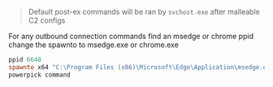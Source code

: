 

> Default post-ex commands will be ran by `svchost.exe` after malleable C2 configs

For any outbound connection commands find an msedge or chrome ppid change the spawnto to msedge.exe or chrome.exe

```powershell
ppid 6648
spawnto x64 "C:\Program Files (x86)\Microsoft\Edge\Application\msedge.exe"
powerpick command
```